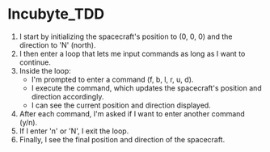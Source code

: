 # Incubyte_TDD
1. I start by initializing the spacecraft's position to (0, 0, 0) and the direction to 'N' (north).
2. I then enter a loop that lets me input commands as long as I want to continue.
3. Inside the loop:
   - I'm prompted to enter a command (f, b, l, r, u, d).
   - I execute the command, which updates the spacecraft's position and direction accordingly.
   - I can see the current position and direction displayed.
4. After each command, I'm asked if I want to enter another command (y/n).
5. If I enter 'n' or 'N', I exit the loop.
6. Finally, I see the final position and direction of the spacecraft.
